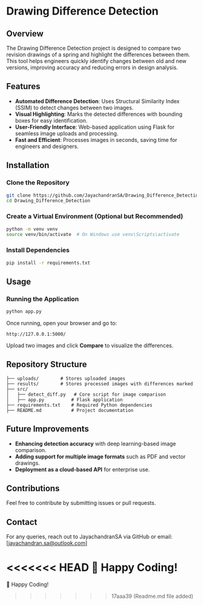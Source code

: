 # Drawing Difference Detection

## Overview

The Drawing Difference Detection project is designed to compare two revision drawings of a spring and highlight the differences between them. This tool helps engineers quickly identify changes between old and new versions, improving accuracy and reducing errors in design analysis.

## Features

- **Automated Difference Detection**: Uses Structural Similarity Index (SSIM) to detect changes between two images.
- **Visual Highlighting**: Marks the detected differences with bounding boxes for easy identification.
- **User-Friendly Interface**: Web-based application using Flask for seamless image uploads and processing.
- **Fast and Efficient**: Processes images in seconds, saving time for engineers and designers.

## Installation

### Clone the Repository
```bash
git clone https://github.com/JayachandranSA/Drawing_Difference_Detection.git
cd Drawing_Difference_Detection
```

### Create a Virtual Environment (Optional but Recommended)
```bash
python -m venv venv
source venv/bin/activate  # On Windows use venv\Scripts\activate
```

### Install Dependencies
```bash
pip install -r requirements.txt
```

## Usage

### Running the Application
```bash
python app.py
```

Once running, open your browser and go to:
```
http://127.0.0.1:5000/
```
Upload two images and click **Compare** to visualize the differences.

## Repository Structure
```
├── uploads/        # Stores uploaded images
├── results/        # Stores processed images with differences marked
├── src/
│   ├── detect_diff.py   # Core script for image comparison
│   ├── app.py          # Flask application
├── requirements.txt    # Required Python dependencies
├── README.md           # Project documentation
```

## Future Improvements

- **Enhancing detection accuracy** with deep learning-based image comparison.
- **Adding support for multiple image formats** such as PDF and vector drawings.
- **Deployment as a cloud-based API** for enterprise use.

## Contributions

Feel free to contribute by submitting issues or pull requests.

## Contact

For any queries, reach out to JayachandranSA via GitHub or email: [jayachandran.sa@outlook.com]

<<<<<<< HEAD
🚀 Happy Coding!
=======
🚀 Happy Coding!
>>>>>>> 17aaa39 (Readme.md file added)
